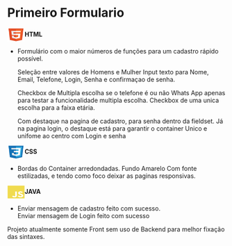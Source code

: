 <h1>Primeiro Formulario</h1>

 

<img align="center" alt="HTML" height="30" width="40" src="https://raw.githubusercontent.com/devicons/devicon/master/icons/html5/html5-original.svg"><B>HTML</B>
<P>
<UL>
<LI>
Formulário com o maior números de funções para um cadastro rápido possível. 

Seleção entre valores de Homens e Mulher
Input texto para Nome, Email, Telefone, Login, Senha e confirmaçao de senha.

Checkbox de Multipla escolha se o telefone é ou não Whats App apenas para testar a funcionalidade multipla escolha. 
Checkbox de uma unica escolha para a faixa etária.

Com destaque na pagina de cadastro, para senha dentro da fieldset. 
Já na pagina login, o destaque está para garantir o container Unico e unifome ao centro com Login e senha
</LI>
 </UL>
</P>

<img align="center" alt="CSS" height="30" width="40" src="https://raw.githubusercontent.com/devicons/devicon/master/icons/css3/css3-original.svg"><B>CSS</B>

<P>
<UL>
<LI>
Bordas do Container arredondadas. 
Fundo Amarelo 
Com fonte estilizadas, 
e tendo como foco deixar as paginas responsivas. 
</LI>
 </UL>
</P>

<img align="center" alt="Js" height="30" width="40" src="https://raw.githubusercontent.com/devicons/devicon/master/icons/javascript/javascript-plain.svg"><B>JAVA</b>

<P>
<UL>
<LI>
Enviar mensagem de cadastro feito com sucesso.<BR>
Enviar mensagem de Login feito com sucesso
 </UL>
</P>
</P>
<P>
Projeto atualmente somente Front sem uso de Backend para melhor fixação das sintaxes.
</P>
